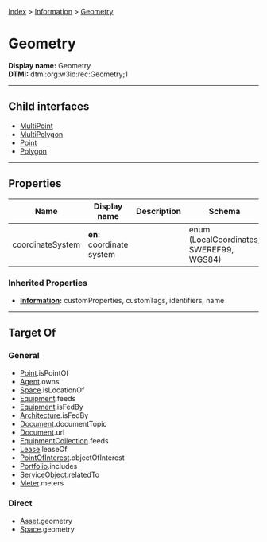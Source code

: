 [Index](../../index.md) > [Information](../Information.md) > [Geometry](#)
# Geometry

**Display name:** Geometry<br />
**DTMI:** dtmi:org:w3id:rec:Geometry;1

---

## Child interfaces
* [MultiPoint](MultiPoint.md)
* [MultiPolygon](MultiPolygon.md)
* [Point](Point.md)
* [Polygon](Polygon.md)

---

## Properties

|Name|Display name|Description|Schema|Writable|
|-|-|-|-|-|
|coordinateSystem|**en**: coordinate system||enum (LocalCoordinates, SWEREF99, WGS84)|True|
### Inherited Properties
* **[Information](../Information.md):** customProperties, customTags, identifiers, name

---

## Target Of
### General
* [Point](../../Point/Point.md).isPointOf
* [Agent](../../Agent/Agent.md).owns
* [Space](../../Space/Space.md).isLocationOf
* [Equipment](../../Asset/Equipment/Equipment.md).feeds
* [Equipment](../../Asset/Equipment/Equipment.md).isFedBy
* [Architecture](../../Space/Architecture/Architecture.md).isFedBy
* [Document](../Document/Document.md).documentTopic
* [Document](../Document/Document.md).url
* [EquipmentCollection](../../Collection/Equipment-.md).feeds
* [Lease](../../Event/Lease.md).leaseOf
* [PointOfInterest](../PointOfInterest.md).objectOfInterest
* [Portfolio](../../Collection/Portfolio.md).includes
* [ServiceObject](../ServiceObject/ServiceObject.md).relatedTo
* [Meter](../../Asset/Equipment/Meter/Meter.md).meters
### Direct
* [Asset](../../Asset/Asset.md).geometry
* [Space](../../Space/Space.md).geometry
